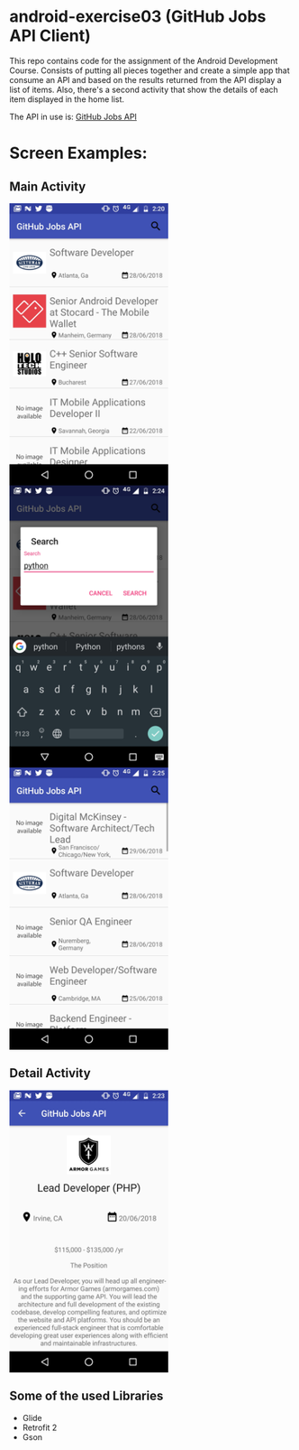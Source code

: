 # android-exercise03 (GitHub Jobs API Client)
This repo contains code for the assignment of the Android Development Course. Consists of putting all pieces together and create a simple app that consume an API and based on the results returned from the API display a list of items. Also, there's a second activity that show  the details of each item displayed in the home list.

The API in use is: [GitHub Jobs API](https://jobs.github.com/api)


# Screen Examples:

## Main Activity
<img src="https://raw.githubusercontent.com/parrainc/android-exercise03/master/screenshots/screenshot-home.jpg" align="center" height="500px" width="282px"/>

<img src="https://raw.githubusercontent.com/parrainc/android-exercise03/master/screenshots/screenshot-search-1.jpg" align="center" height="500px" width="282px"/>

<img src="https://raw.githubusercontent.com/parrainc/android-exercise03/master/screenshots/screenshot-loading.jpg" align="center" height="500px" width="282px"/>

## Detail Activity
<img src="https://raw.githubusercontent.com/parrainc/android-exercise03/master/screenshots/screenshot-detail.jpg" align="center" height="500px" width="282px"/>

## Some of the used Libraries
* Glide
* Retrofit 2
* Gson
